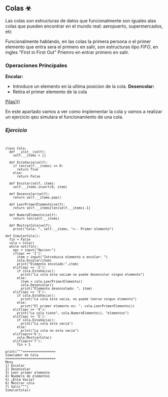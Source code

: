 ## **Colas** ☣ 

Las colas son estructuras de datos que funcionalmente son iguales alas colas que pueden encontrar en el mundo real: aeropuerto, supermercados, etc

Funcionalmente hablando, en las colas la primera persona o el primer elemento que entra sera el primero en salir, son estructuras tipo *FIFO*, en ingles "First in First Out" Priemro en entrar primero en salir.

### **Operaciones Principales**
**Encolar:**
 - Introduce un elemento en la ultima posicion de la cola. 
**Desencolar:**
 - Retira el primer elemento de la cola

[Pilas](/assets/img/2.png)]()

En este apartado vamos a ver como implementar la cola y vamos a realizar un ejercicio qeu simulara el funcionamiento de una cola.


### *Ejercicio <code>*

```
class Cola:
  def __init__(self):
    self.__items = []

  def EstaVacia(self):
    if len(self.__items) == 0:
      return True
    else:
      return False

  def Encolar(self, item):
    self.__items.insert(0, item)

  def Desencolar(self):
    return self.__items.pop()

  def LeerPrimerElemento(self):
    return self.__items[len(self.__items)-1]

  def NumeroElemento(self):
    return len(self.__items)

  def MostrarCola(self):
    print("Cola: ", self.__items, "<-- Primer elemento")

def SimularCola():
  fin = False
  cola = Cola()
  while not(fin):
    opc = input("Opcion:")
    if(opc == '1'):
      item = input("Introduzca elemento a encolar: ")
      cola.Encolar(item)
      print("Elemento encolado:",item)
    elif(opc == '2'):
      if cola.EstaVacia():
        print("La cola esta vaciam no puede desencolar ningun elemento")
      else:
        item = cola.LeerPrimerElemento()
        cola.Desencolar()
        print("Elemento desencolado: ", item)
    elif(opc == '3'):
      if cola.EstaVacia():
        print("La cola esta vacia, no puede leerse ningun elemento")
      else:
        print("El primer elemento es: ", cola.LeerPrimerElemento())
    elif(opc == '4'):
      print("La cola tiene", cola.NumeroElemento(), "elementos")
    elif(opc == '5'):
      if cola.EstaVacia():
        print("La cola esta vacia")
      else:
        print("La cola no esta vacia")
    elif(opc=='6'):
      cola.MostrarCola()
    elif(opc=='7'):
      fin = 1

print("""=================
Simulador de Cola
==========================
Menu
1) Encolar
2) Desencolar
3) Leer primer elemento
4) Nuemero de elementos
5) ¿Esta Vacia?
6) Mostrar cola
7) Salir""")
SimularCola() 
```
